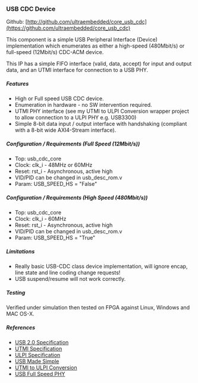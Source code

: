 ### USB CDC Device

Github:   [http://github.com/ultraembedded/core_usb_cdc](https://github.com/ultraembedded/core_usb_cdc)

This component is a simple USB Peripheral Interface (Device) implementation which enumerates as either a high-speed (480Mbit/s) or full-speed (12Mbit/s) CDC-ACM device.

This IP has a simple FIFO interface (valid, data, accept) for input and output data, and an UTMI interface for connection to a USB PHY.

##### Features
* High or Full speed USB CDC device.
* Enumeration in hardware - no SW intervention required.
* UTMI PHY interface (see my UTMI to ULPI Conversion wrapper project to allow connection to a ULPI PHY e.g. USB3300)
* Simple 8-bit data input / output interface with handshaking (compliant with a 8-bit wide AXI4-Stream interface).

##### Configuration / Requirements (Full Speed (12Mbit/s))
* Top: usb_cdc_core
* Clock: clk_i - 48MHz or 60MHz
* Reset: rst_i - Asynchronous, active high
* VID/PID can be changed in usb_desc_rom.v
* Param: USB_SPEED_HS = "False"

##### Configuration / Requirements (High Speed (480Mbit/s))
* Top: usb_cdc_core
* Clock: clk_i - 60MHz
* Reset: rst_i - Asynchronous, active high
* VID/PID can be changed in usb_desc_rom.v
* Param: USB_SPEED_HS = "True"

##### Limitations
* Really basic USB-CDC class device implementation, will ignore encap, line state and line coding change requests!
* USB suspend/resume will not work correctly.

##### Testing
Verified under simulation then tested on FPGA against Linux, Windows and MAC OS-X.

##### References
* [USB 2.0 Specification](https://usb.org/developers/docs/usb20_docs)
* [UTMI Specification](https://www.intel.com/content/dam/www/public/us/en/documents/technical-specifications/usb2-transceiver-macrocell-interface-specification.pdf)
* [ULPI Specification](https://www.sparkfun.com/datasheets/Components/SMD/ULPI_v1_1.pdf)
* [USB Made Simple](http://www.usbmadesimple.co.uk/)
* [UTMI to ULPI Conversion](https://github.com/ultraembedded/cores/tree/master/ulpi_wrapper)
* [USB Full Speed PHY](https://github.com/ultraembedded/core_usb_fs_phy)